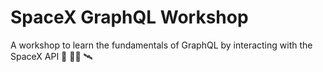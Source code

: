 # SpaceX GraphQL Workshop

A workshop to learn the fundamentals of GraphQL by interacting with the SpaceX API 🚀 🧑‍🚀 🛰